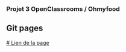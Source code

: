 ### Projet 3 OpenClassrooms / Ohmyfood

## Git pages
[# Lien de la page](https://sioood.github.io/TheoDupont_3_100122/ "https://sioood.github.io/TheoDupont_3_100122/")